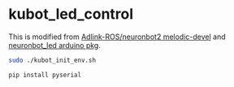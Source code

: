 # kubot_led_control

This is modified from [Adlink-ROS/neuronbot2 melodic-devel](https://github.com/Adlink-ROS/neuronbot2/tree/melodic-devel) and [neuronbot_led arduino pkg](https://github.com/Adlink-ROS/neuronbot2_led).

```sh
sudo ./kubot_init_env.sh
```

```sh
pip install pyserial
```